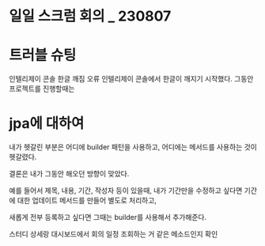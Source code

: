 # 일일 스크럼 회의 _ 230807

# 트러블 슈팅
인텔리제이 콘솔 한글 깨짐 오류
인텔리제이 콘솔에서 한글이 깨지기 시작했다.
그동안 프로젝트를 진행할때는 

# jpa에 대하여
내가 헷갈린 부분은 어디에 builder 패턴을 사용하고, 어디에는 메서드를 사용하는 것이 헷갈렸다.

결론은 내가 그동안 해오던 방향이 맞았다.

예를 들어서 제목, 내용, 기간, 작성자 등이 있을때,
내가 기간만을 수정하고 싶다면 기간에 대한 업데이트 메서드를 만들어 별도로 처리하고,

새롭게 전부 등록하고 싶다면 그때는 builder를 사용해서 추가해준다.




스터디 상세랑 대시보드에서 회의 일정 조회하는 거 같은 메소드인지 확인

